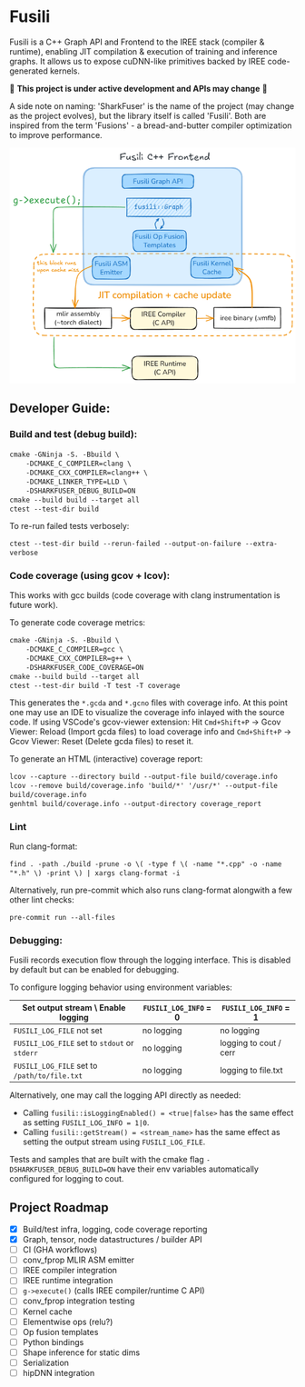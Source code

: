 # Fusili

Fusili is a C++ Graph API and Frontend to the IREE stack (compiler & runtime), enabling JIT compilation & execution of training and inference graphs. It allows us to expose cuDNN-like primitives backed by IREE code-generated kernels.

:construction: **This project is under active development and APIs may change** :construction:

A side note on naming: 'SharkFuser' is the name of the project (may change as the project evolves), but the library itself is called 'Fusili'. Both are inspired from the term 'Fusions' - a bread-and-butter compiler optimization to improve performance.

![Fusili](docs/fusili.png)

## Developer Guide:

### Build and test (debug build):
```shell
cmake -GNinja -S. -Bbuild \
    -DCMAKE_C_COMPILER=clang \
    -DCMAKE_CXX_COMPILER=clang++ \
    -DCMAKE_LINKER_TYPE=LLD \
    -DSHARKFUSER_DEBUG_BUILD=ON
cmake --build build --target all
ctest --test-dir build
```

To re-run failed tests verbosely:
```shell
ctest --test-dir build --rerun-failed --output-on-failure --extra-verbose
```

### Code coverage (using gcov + lcov):

This works with gcc builds (code coverage with clang instrumentation is future work).

To generate code coverage metrics:
```shell
cmake -GNinja -S. -Bbuild \
    -DCMAKE_C_COMPILER=gcc \
    -DCMAKE_CXX_COMPILER=g++ \
    -DSHARKFUSER_CODE_COVERAGE=ON
cmake --build build --target all
ctest --test-dir build -T test -T coverage
```

This generates the `*.gcda` and `*.gcno` files with coverage info. At this point one may use an IDE to visualize the coverage info inlayed with the source code. If using VSCode's gcov-viewer extension: Hit `Cmd+Shift+P` -> Gcov Viewer: Reload (Import gcda files) to load coverage info and `Cmd+Shift+P` -> Gcov Viewer: Reset (Delete gcda files) to reset it.

To generate an HTML (interactive) coverage report:
```shell
lcov --capture --directory build --output-file build/coverage.info
lcov --remove build/coverage.info 'build/*' '/usr/*' --output-file build/coverage.info
genhtml build/coverage.info --output-directory coverage_report
```

### Lint

Run clang-format:
```shell
find . -path ./build -prune -o \( -type f \( -name "*.cpp" -o -name "*.h" \) -print \) | xargs clang-format -i
```

Alternatively, run pre-commit which also runs clang-format alongwith a few other lint checks:
```shell
pre-commit run --all-files
```

### Debugging:

Fusili records execution flow through the logging interface. This is disabled by default but can be enabled for debugging.

To configure logging behavior using environment variables:

|   Set output stream \ Enable logging           | `FUSILI_LOG_INFO` = 0 | `FUSILI_LOG_INFO` = 1
| ---------------------------------------------- | ----------------------| ----------------------
| `FUSILI_LOG_FILE` not set                      | no logging            | no logging
| `FUSILI_LOG_FILE` set to `stdout` or `stderr`  | no logging            | logging to cout / cerr
| `FUSILI_LOG_FILE` set to `/path/to/file.txt`   | no logging            | logging to file.txt

Alternatively, one may call the logging API directly as needed:

- Calling `fusili::isLoggingEnabled() = <true|false>` has the same effect as setting `FUSILI_LOG_INFO = 1|0`.
- Calling `fusili::getStream() = <stream_name>` has the same effect as setting the output stream using `FUSILI_LOG_FILE`.

Tests and samples that are built with the cmake flag `-DSHARKFUSER_DEBUG_BUILD=ON` have their env variables automatically configured for logging to cout.

## Project Roadmap
- [x] Build/test infra, logging, code coverage reporting
- [x] Graph, tensor, node datastructures / builder API
- [ ] CI (GHA workflows)
- [ ] conv_fprop MLIR ASM emitter
- [ ] IREE compiler integration
- [ ] IREE runtime integration
- [ ] `g->execute()` (calls IREE compiler/runtime C API)
- [ ] conv_fprop integration testing
- [ ] Kernel cache
- [ ] Elementwise ops (relu?)
- [ ] Op fusion templates
- [ ] Python bindings
- [ ] Shape inference for static dims
- [ ] Serialization
- [ ] hipDNN integration

